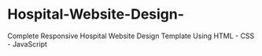 # Hospital-Website-Design-

Complete Responsive Hospital Website Design Template Using HTML - CSS - JavaScript
